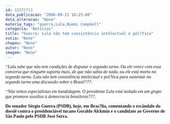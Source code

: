 ```yaml
---
id: 12372713
data_publicacao: "2006-09-21 18:25:00"
data_alteracao: "None"
materia_tags: "guerra,Lula,Naomi Campbell"
categoria: "Notícias"
title: "Guerra: Lula não tem consistência intelectual e pol?tica"
sutia: "None"
chapeu: "None"
autor: "None"
imagem: "None"
---
```

<p><P><FONT face=Verdana><EM>“Lula sabe que não tem condições de disputar o segundo turno. Ou ele vence com essa conversa que ninguém suporta mais, de que não sabia de nada, ou ele está morto no segundo turno. Lula não tem consistência intelectual e pol?tica para sustentar no segundo turno uma discussão sobre o Brasil???.</EM></FONT></P></p>
<p><P><EM><FONT face=Verdana>“Não temos especialistas em bandidagem. O presidente Lula está isolado em um grupo que promove assaltos à democracia brasileira???.</FONT></EM></P></p>
<p><P><FONT face=Verdana><STRONG>Do senador Sérgio Guerra (PSDB), hoje, em Bras?lia, comentando o escândalo do dossiê contra o presidenciável tucano Geraldo Alckmin e o candidato ao Governo de São Paulo pelo PSDB José Serra. </STRONG></FONT></P> </p>
